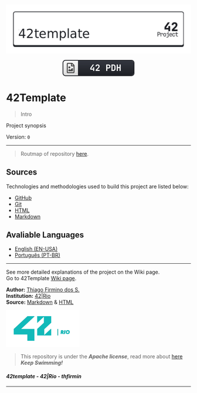 <!-- Header -->
<div align=center>

<a href="/">
	<picture>
		<source media="(prefers-color-scheme: dark)" srcset="/.github/img/42template_dark.png">
		<source media="(prefers-color-scheme: light)" srcset="/.github/img/42template_light.png">
		<img alt="42 Header" src="/.github/img/42template_light.png">
	</picture>
</a>

[![42PDH Badge](/.github/img/42pdh_badge.svg)][42pdh]

</div>

# 42Template

> Intro

Project synopsis

Version: `0`

---

<!-- Body -->

> Routmap of repository [here](/.github/routmap/README.md).

## Sources

Technologies and methodologies used to build this project are listed below:

* [GitHub][github]
* [Git][git]
* [HTML][html]
* [Markdown][markdown]


## Avaliable Languages

* [English (EN-USA)](/RDMERouter/README.en.md)
* [Português (PT-BR)](/RDMERouter/README.pt.md)

<!-- Footer -->

---

See more detailed explanations of the project on the Wiki page.   
Go to 42Template [Wiki page][wiki].   

**Author:** [Thiago Firmino dos S.][thfirmin]   
**Institution:** [42|Rio][42rio]   
**Source:** [Markdown][markdown] & [HTML][html]   

<a href="https://linktr.ee/42Rio">
	<picture>
		<source media="(prefers-color-scheme: dark)" srcset="/.github/img/42logo_dark.png">
		<source media="(prefers-color-scheme: light)" srcset="/.github/img/42logo_light.png">
		<img width="200" height="100" alt="42 Rio Logo" src="/.github/img/42logo_light.png">
	</picture>
</a>

> This repository is under the _**Apache license**_, read more about [here](/LICENSE)   
> **_Keep Swimming!_**   

#### _42template - 42|Rio - thfirmin_
---

<!-- Links -->
[42pdh]:<https://github.com/gawbsouza/42-pdh>
[wiki]:<https://github.com/Thfirmin/42template/wiki>
[thfirmin]:<https://github.com/Thfirmin>
[42rio]:<https://42.rio>
[markdown]:<https://daringfireball.net/projects/markdown>
[github]:<https://docs.github.com/en>
[git]:<https://git-scm.com/doc>
[html]:<https://www.w3schools.com/html>


